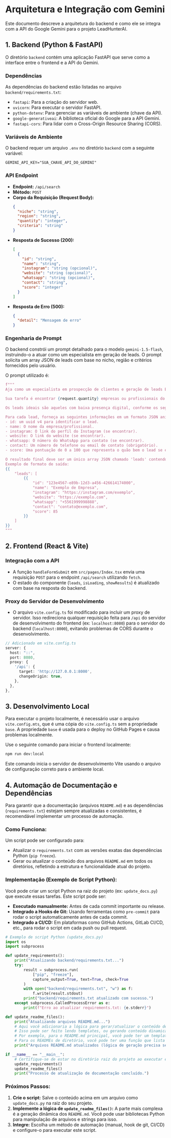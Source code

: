 # Arquitetura e Integração com Gemini

Este documento descreve a arquitetura do backend e como ele se integra com a API do Google Gemini para o projeto LeadHunterAI.

## 1. Backend (Python & FastAPI)

O diretório `backend` contém uma aplicação FastAPI que serve como a interface entre o frontend e a API do Gemini.

### Dependências

As dependências do backend estão listadas no arquivo `backend/requirements.txt`:
- `fastapi`: Para a criação do servidor web.
- `uvicorn`: Para executar o servidor FastAPI.
- `python-dotenv`: Para gerenciar as variáveis de ambiente (chave da API).
- `google-generativeai`: A biblioteca oficial do Google para a API Gemini.
- `fastapi-cors`: Para lidar com o Cross-Origin Resource Sharing (CORS).

### Variáveis de Ambiente

O backend requer um arquivo `.env` no diretório `backend` com a seguinte variável:
```
GEMINI_API_KEY="SUA_CHAVE_API_DO_GEMINI"
```

### API Endpoint

- **Endpoint:** `/api/search`
- **Método:** `POST`
- **Corpo da Requisição (Request Body):**
  ```json
  {
    "niche": "string",
    "region": "string",
    "quantity": "integer",
    "criteria": "string"
  }
  ```
- **Resposta de Sucesso (200):**
  ```json
  [
    {
      "id": "string",
      "name": "string",
      "instagram": "string (opcional)",
      "website": "string (opcional)",
      "whatsapp": "string (opcional)",
      "contact": "string",
      "score": "integer"
    }
  ]
  ```
- **Resposta de Erro (500):**
  ```json
  {
    "detail": "Mensagem de erro"
  }
  ```

### Engenharia de Prompt

O backend constrói um prompt detalhado para o modelo `gemini-1.5-flash`, instruindo-o a atuar como um especialista em geração de leads. O prompt solicita um array JSON de leads com base no nicho, região e critérios fornecidos pelo usuário.

O prompt utilizado é:
```python
f"""
Aja como um especialista em prospecção de clientes e geração de leads B2B.

Sua tarefa é encontrar {request.quantity} empresas ou profissionais do nicho de '{request.niche}' na região de '{request.region}'.

Os leads ideais são aqueles com baixa presença digital, conforme os seguintes critérios: {request.criteria}.

Para cada lead, forneça as seguintes informações em um formato JSON aninhado e válido:
- id: um uuid v4 para identificar o lead.
- name: O nome da empresa/profissional.
- instagram: O link do perfil do Instagram (se encontrar).
- website: O link do website (se encontrar).
- whatsapp: O número do WhatsApp para contato (se encontrar).
- contact: Um número de telefone ou email de contato (obrigatório).
- score: Uma pontuação de 0 a 100 que representa o quão bem o lead se encaixa nos critérios de 'baixa presença digital'. Leads com pontuação mais alta são mais promissores.

O resultado final deve ser um único array JSON chamado 'leads' contendo os objetos de cada lead.
Exemplo de formato de saída:
{{
    "leads": [
        {{
            "id": "123e4567-e89b-12d3-a456-426614174000",
            "name": "Exemplo de Empresa",
            "instagram": "https://instagram.com/exemplo",
            "website": "https://exemplo.com",
            "whatsapp": "+5561999998888",
            "contact": "contato@exemplo.com",
            "score": 85
        }}
    ]
}}
"""
```

## 2. Frontend (React & Vite)

### Integração com a API

- A função `handleFormSubmit` em `src/pages/Index.tsx` envia uma requisição `POST` para o endpoint `/api/search` utilizando `fetch`.
- O estado do componente (`leads`, `isLoading`, `showResults`) é atualizado com base na resposta do backend.

### Proxy do Servidor de Desenvolvimento

- O arquivo `vite.config.ts` foi modificado para incluir um proxy de servidor. Isso redireciona qualquer requisição feita para `/api` do servidor de desenvolvimento do frontend (ex: `localhost:8080`) para o servidor do backend (`localhost:8000`), evitando problemas de CORS durante o desenvolvimento.

```typescript
// Adicionado em vite.config.ts
server: {
  host: "::",
  port: 8080,
  proxy: {
    '/api': {
      target: 'http://127.0.0.1:8000',
      changeOrigin: true,
    },
  },
},
```

## 3. Desenvolvimento Local

Para executar o projeto localmente, é necessário usar o arquivo `vite.config.mts`, que é uma cópia do `vite.config.ts` sem a propriedade `base`. A propriedade `base` é usada para o deploy no GitHub Pages e causa problemas localmente.

Use o seguinte comando para iniciar o frontend localmente:

```bash
npm run dev:local
```

Este comando inicia o servidor de desenvolvimento Vite usando o arquivo de configuração correto para o ambiente local.

## 4. Automação de Documentação e Dependências

Para garantir que a documentação (arquivos `README.md`) e as dependências (`requirements.txt`) estejam sempre atualizadas e consistentes, é recomendável implementar um processo de automação.

### Como Funciona:

Um script pode ser configurado para:
- Atualizar o `requirements.txt` com as versões exatas das dependências Python (`pip freeze`).
- Gerar ou atualizar o conteúdo dos arquivos `README.md` em todos os diretórios, refletindo a estrutura e funcionalidade atual do projeto.

### Implementação (Exemplo de Script Python):

Você pode criar um script Python na raiz do projeto (ex: `update_docs.py`) que execute essas tarefas. Este script pode ser:

- **Executado manualmente:** Antes de cada commit importante ou release.
- **Integrado a Hooks de Git:** Usando ferramentas como `pre-commit` para rodar o script automaticamente antes de cada commit.
- **Integrado a CI/CD:** Em plataformas como GitHub Actions, GitLab CI/CD, etc., para rodar o script em cada push ou pull request.

```python
# Exemplo de script Python (update_docs.py)
import os
import subprocess

def update_requirements():
    print("Atualizando backend/requirements.txt...")
    try:
        result = subprocess.run(
            ["pip", "freeze"],
            capture_output=True, text=True, check=True
        )
        with open("backend/requirements.txt", "w") as f:
            f.write(result.stdout)
        print("backend/requirements.txt atualizado com sucesso.")
    except subprocess.CalledProcessError as e:
        print(f"Erro ao atualizar requirements.txt: {e.stderr}")

def update_readme_files():
    print("Atualizando arquivos README.md...")
    # Aqui você adicionaria a lógica para gerar/atualizar o conteúdo de cada README.md
    # Isso pode ser feito lendo templates, ou gerando conteúdo dinamicamente com base na estrutura do projeto.
    # Por exemplo, para o README.md principal, você pode ter um template e preenchê-lo.
    # Para os READMEs de diretório, você pode ter uma função que lista os arquivos e subdiretórios.
    print("Arquivos README.md atualizados (lógica de geração precisa ser implementada aqui).")

if __name__ == "__main__":
    # Certifique-se de estar no diretório raiz do projeto ao executar este script
    update_requirements()
    update_readme_files()
    print("Processo de atualização de documentação concluído.")
```

### Próximos Passos:

1.  **Crie o script:** Salve o conteúdo acima em um arquivo como `update_docs.py` na raiz do seu projeto.
2.  **Implemente a lógica de `update_readme_files()`:** A parte mais complexa é a geração dinâmica dos `README.md`. Você pode usar bibliotecas Python para manipulação de arquivos e strings para isso.
3.  **Integre:** Escolha um método de automação (manual, hook de git, CI/CD) e configure-o para executar este script.
